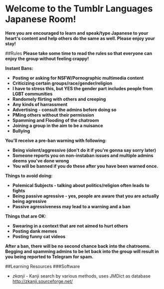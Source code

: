 # Welcome to the Tumblr Languages Japanese Room!

**Here you are encouraged to learn and speak/type Japanese to your heart's content and help others do the same as well.  Please enjoy your stay!**

##Rules
**Please take some time to read the rules so that everyone can enjoy the group without feeling crappy!**

**Instant Bans:**
* **Posting or asking for NSFW/Pornographic multimedia content**
* **Criticizing certain groups/race/gender/religion**
* **I have to stress this, but YES the gender part includes people from LGBT communities**
* **Randomely flirting with others and creeping**
* **Any kinds of harrassment**
* **Advertising - consult the admins before doing so**
* **PMing others without their permission**
* **Spamming and Flooding of the chatroom**
* **Joining a group in the aim to be a nuisance**
* **Bullying**

**You'll receive a pre-ban warning with following:**
* **Being violent/aggressive (don't do it if you're gonna say sorry later)**
* **Someone reports you on non-instaban issues and multiple admins deems you've done wrong**
* **You will be banned if you do these after you have been warned once.**

**Things to avoid doing:**
* **Polemical Subjects - talking about politics/religion often leads to fights**
* **Being passive agressive - yes, people are aware that you are actually being agressive**
* **Passive agressiveness may lead to a warning and a ban**

**Things that are OK:**
* **Swearing in a context that are not aimed to hurt others**
* **Posting dank memes**
* **Posting funny cat videos**

**After a ban, there will be no second chance back into the chatrooms.  Begging and spamming admins to be let back into the group will result in you being reported to Telegram for spam.**

##Learning Resources
###Software
* *zkanji* - Kanji search by various methods, uses JMDict as database http://zkanji.sourceforge.net/

